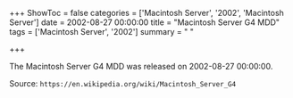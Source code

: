 +++
ShowToc = false
categories = ['Macintosh Server', '2002', 'Macintosh Server']
date = 2002-08-27 00:00:00
title = "Macintosh Server G4 MDD"
tags = ['Macintosh Server', '2002']
summary = " "

+++

The Macintosh Server G4 MDD was released on 2002-08-27 00:00:00.

Source: `https://en.wikipedia.org/wiki/Macintosh_Server_G4`
